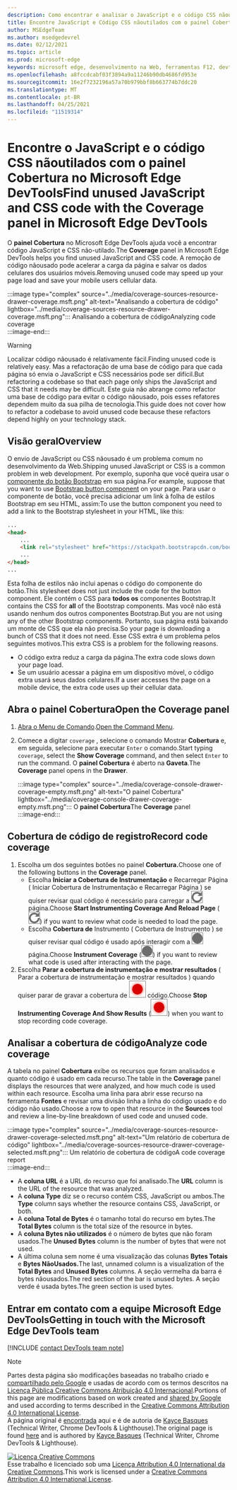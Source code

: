 ```yaml
---
description: Como encontrar e analisar o JavaScript e o código CSS nãoutilados no Microsoft Edge DevTools.
title: Encontre JavaScript e Código CSS nãoutilados com o painel Cobertura no Microsoft Edge DevTools
author: MSEdgeTeam
ms.author: msedgedevrel
ms.date: 02/12/2021
ms.topic: article
ms.prod: microsoft-edge
keywords: microsoft edge, desenvolvimento na Web, ferramentas F12, devtools
ms.openlocfilehash: a8fccdcabf03f3894a9a11246b90db4686fd953e
ms.sourcegitcommit: 16e2f7232196a57a70b979bbf8b663774b7ddc20
ms.translationtype: MT
ms.contentlocale: pt-BR
ms.lasthandoff: 04/25/2021
ms.locfileid: "11519314"
---
```

<!-- Copyright Kayce Basques 

   Licensed under the Apache License, Version 2.0 (the "License");
   you may not use this file except in compliance with the License.
   You may obtain a copy of the License at

       https://www.apache.org/licenses/LICENSE-2.0

   Unless required by applicable law or agreed to in writing, software
   distributed under the License is distributed on an "AS IS" BASIS,
   WITHOUT WARRANTIES OR CONDITIONS OF ANY KIND, either express or implied.
   See the License for the specific language governing permissions and
   limitations under the License.  -->

# <a name="find-unused-javascript-and-css-code-with-the-coverage-panel-in-microsoft-edge-devtools"></a><span data-ttu-id="03a04-104">Encontre o JavaScript e o código CSS nãoutilados com o painel Cobertura no Microsoft Edge DevTools</span><span class="sxs-lookup"><span data-stu-id="03a04-104">Find unused JavaScript and CSS code with the Coverage panel in Microsoft Edge DevTools</span></span>  

<span data-ttu-id="03a04-105">O **painel Cobertura** no Microsoft Edge DevTools ajuda você a encontrar código JavaScript e CSS não-utilado.</span><span class="sxs-lookup"><span data-stu-id="03a04-105">The **Coverage** panel in Microsoft Edge DevTools helps you find unused JavaScript and CSS code.</span></span>  <span data-ttu-id="03a04-106">A remoção de código nãousado pode acelerar a carga da página e salvar os dados celulares dos usuários móveis.</span><span class="sxs-lookup"><span data-stu-id="03a04-106">Removing unused code may speed up your page load and save your mobile users cellular data.</span></span>  

:::image type="complex" source="../media/coverage-sources-resource-drawer-coverage.msft.png" alt-text="Analisando a cobertura de código" lightbox="../media/coverage-sources-resource-drawer-coverage.msft.png":::
   <span data-ttu-id="03a04-108">Analisando a cobertura de código</span><span class="sxs-lookup"><span data-stu-id="03a04-108">Analyzing code coverage</span></span>  
:::image-end:::  

> [!WARNING]
> <span data-ttu-id="03a04-109">Localizar código nãousado é relativamente fácil.</span><span class="sxs-lookup"><span data-stu-id="03a04-109">Finding unused code is relatively easy.</span></span>  <span data-ttu-id="03a04-110">Mas a refactoração de uma base de código para que cada página só envia o JavaScript e CSS necessários pode ser difícil.</span><span class="sxs-lookup"><span data-stu-id="03a04-110">But refactoring a codebase so that each page only ships the JavaScript and CSS that it needs may be difficult.</span></span>  <span data-ttu-id="03a04-111">Este guia não abrange como refactor uma base de código para evitar o código nãousado, pois esses refatores dependem muito da sua pilha de tecnologia.</span><span class="sxs-lookup"><span data-stu-id="03a04-111">This guide does not cover how to refactor a codebase to avoid unused code because these refactors depend highly on your technology stack.</span></span>  

## <a name="overview"></a><span data-ttu-id="03a04-112">Visão geral</span><span class="sxs-lookup"><span data-stu-id="03a04-112">Overview</span></span>  

<span data-ttu-id="03a04-113">O envio de JavaScript ou CSS nãousado é um problema comum no desenvolvimento da Web.</span><span class="sxs-lookup"><span data-stu-id="03a04-113">Shipping unused JavaScript or CSS is a common problem in web development.</span></span>  <span data-ttu-id="03a04-114">Por exemplo, suponha que você queira usar o [componente do botão Bootstrap][BootstrapButtons] em sua página.</span><span class="sxs-lookup"><span data-stu-id="03a04-114">For example, suppose that you want to use [Bootstrap button component][BootstrapButtons] on your page.</span></span>  <span data-ttu-id="03a04-115">Para usar o componente de botão, você precisa adicionar um link à folha de estilos Bootstrap em seu HTML, assim:</span><span class="sxs-lookup"><span data-stu-id="03a04-115">To use the button component you need to add a link to the Bootstrap stylesheet in your HTML, like this:</span></span>  

```html
...
<head>
    ...
    <link rel="stylesheet" href="https://stackpath.bootstrapcdn.com/bootstrap/4.3.1/css/bootstrap.min.css" integrity="sha384-ggOyR0iXCbMQv3Xipma34MD+dH/1fQ784/j6cY/iJTQUOhcWr7x9JvoRxT2MZw1T" crossorigin="anonymous">
    ...
</head>
...
```  

<span data-ttu-id="03a04-116">Esta folha de estilos não inclui apenas o código do componente do botão.</span><span class="sxs-lookup"><span data-stu-id="03a04-116">This stylesheet does not just include the code for the button component.</span></span>  <span data-ttu-id="03a04-117">Ele contém o CSS para **todos os** componentes Bootstrap.</span><span class="sxs-lookup"><span data-stu-id="03a04-117">It contains the CSS for **all** of the Bootstrap components.</span></span>  <span data-ttu-id="03a04-118">Mas você não está usando nenhum dos outros componentes Bootstrap.</span><span class="sxs-lookup"><span data-stu-id="03a04-118">But you are not using any of the other Bootstrap components.</span></span>  <span data-ttu-id="03a04-119">Portanto, sua página está baixando um monte de CSS que ela não precisa.</span><span class="sxs-lookup"><span data-stu-id="03a04-119">So your page is downloading a bunch of CSS that it does not need.</span></span>  <span data-ttu-id="03a04-120">Esse CSS extra é um problema pelos seguintes motivos.</span><span class="sxs-lookup"><span data-stu-id="03a04-120">This extra CSS is a problem for the following reasons.</span></span>  

*   <span data-ttu-id="03a04-121">O código extra reduz a carga da página.</span><span class="sxs-lookup"><span data-stu-id="03a04-121">The extra code slows down your page load.</span></span>  <!--Navigate to [Render-Blocking CSS][render].  -->  
*   <span data-ttu-id="03a04-122">Se um usuário acessar a página em um dispositivo móvel, o código extra usará seus dados celulares.</span><span class="sxs-lookup"><span data-stu-id="03a04-122">If a user accesses the page on a mobile device, the extra code uses up their cellular data.</span></span>  
    
<!--[render]: /web/fundamentals/performance/critical-rendering-path/render-blocking-css  -->  

## <a name="open-the-coverage-panel"></a><span data-ttu-id="03a04-123">Abra o painel Cobertura</span><span class="sxs-lookup"><span data-stu-id="03a04-123">Open the Coverage panel</span></span>  

1.  <span data-ttu-id="03a04-124">[Abra o Menu de Comando][DevToolsCommandMenu].</span><span class="sxs-lookup"><span data-stu-id="03a04-124">[Open the Command Menu][DevToolsCommandMenu].</span></span>  
1.  <span data-ttu-id="03a04-125">Comece a digitar `coverage` , selecione o comando Mostrar **Cobertura** e, em seguida, selecione para executar `Enter` o comando.</span><span class="sxs-lookup"><span data-stu-id="03a04-125">Start typing `coverage`, select the **Show Coverage** command, and then select `Enter` to run the command.</span></span>  <span data-ttu-id="03a04-126">O **painel Cobertura** é aberto na **Gaveta**.</span><span class="sxs-lookup"><span data-stu-id="03a04-126">The **Coverage** panel opens in the **Drawer**.</span></span>  

    :::image type="complex" source="../media/coverage-console-drawer-coverage-empty.msft.png" alt-text="O painel Cobertura" lightbox="../media/coverage-console-drawer-coverage-empty.msft.png":::
       <span data-ttu-id="03a04-128">O **painel Cobertura**</span><span class="sxs-lookup"><span data-stu-id="03a04-128">The **Coverage** panel</span></span>  
    :::image-end:::  
    
## <a name="record-code-coverage"></a><span data-ttu-id="03a04-129">Cobertura de código de registro</span><span class="sxs-lookup"><span data-stu-id="03a04-129">Record code coverage</span></span>  

1.  <span data-ttu-id="03a04-130">Escolha um dos seguintes botões no painel **Cobertura.**</span><span class="sxs-lookup"><span data-stu-id="03a04-130">Choose one of the following buttons in the **Coverage** panel.</span></span>  
    *   <span data-ttu-id="03a04-131">Escolha **Iniciar a Cobertura de Instrumentação** e Recarregar Página \( Iniciar Cobertura de Instrumentação e Recarregar Página \) se quiser revisar qual código é necessário para carregar a ![ ](../media/reload-icon.msft.png) página.</span><span class="sxs-lookup"><span data-stu-id="03a04-131">Choose **Start Instrumenting Coverage And Reload Page** \(![Start Instrumenting Coverage And Reload Page](../media/reload-icon.msft.png)\) if you want to review what code is needed to load the page.</span></span>  
    *   <span data-ttu-id="03a04-132">Escolha **Cobertura de** Instrumento \( Cobertura de Instrumento \) se quiser revisar qual código é usado após interagir com a ![ ](../media/record-icon.msft.png) página.</span><span class="sxs-lookup"><span data-stu-id="03a04-132">Choose **Instrument Coverage** \(![Instrument Coverage](../media/record-icon.msft.png)\) if you want to review what code is used after interacting with the page.</span></span>  
1.  <span data-ttu-id="03a04-133">Escolha **Parar a cobertura de instrumentação e mostrar resultados** \( Parar a cobertura de instrumentação e mostrar resultados \) quando quiser parar de gravar a cobertura de ![ ](../media/stop-icon.msft.png) código.</span><span class="sxs-lookup"><span data-stu-id="03a04-133">Choose **Stop Instrumenting Coverage And Show Results** \(![Stop Instrumenting Coverage And Show Results](../media/stop-icon.msft.png)\) when you want to stop recording code coverage.</span></span>  
    
## <a name="analyze-code-coverage"></a><span data-ttu-id="03a04-134">Analisar a cobertura de código</span><span class="sxs-lookup"><span data-stu-id="03a04-134">Analyze code coverage</span></span>  

<span data-ttu-id="03a04-135">A tabela no painel **Cobertura** exibe os recursos que foram analisados e quanto código é usado em cada recurso.</span><span class="sxs-lookup"><span data-stu-id="03a04-135">The table in the **Coverage** panel displays the resources that were analyzed, and how much code is used within each resource.</span></span>  <span data-ttu-id="03a04-136">Escolha uma linha para abrir esse recurso na ferramenta **Fontes** e revisar uma divisão linha a linha do código usado e do código não usado.</span><span class="sxs-lookup"><span data-stu-id="03a04-136">Choose a row to open that resource in the **Sources** tool and review a line-by-line breakdown of used code and unused code.</span></span>  

:::image type="complex" source="../media/coverage-sources-resource-drawer-coverage-selected.msft.png" alt-text="Um relatório de cobertura de código" lightbox="../media/coverage-sources-resource-drawer-coverage-selected.msft.png":::
   <span data-ttu-id="03a04-138">Um relatório de cobertura de código</span><span class="sxs-lookup"><span data-stu-id="03a04-138">A code coverage report</span></span>  
:::image-end:::  

*   <span data-ttu-id="03a04-139">A **coluna URL** é a URL do recurso que foi analisado.</span><span class="sxs-lookup"><span data-stu-id="03a04-139">The **URL** column is the URL of the resource that was analyzed.</span></span>  
*   <span data-ttu-id="03a04-140">A **coluna Type** diz se o recurso contém CSS, JavaScript ou ambos.</span><span class="sxs-lookup"><span data-stu-id="03a04-140">The **Type** column says whether the resource contains CSS, JavaScript, or both.</span></span>  
*   <span data-ttu-id="03a04-141">A **coluna Total de Bytes** é o tamanho total do recurso em bytes.</span><span class="sxs-lookup"><span data-stu-id="03a04-141">The **Total Bytes** column is the total size of the resource in bytes.</span></span>  
*   <span data-ttu-id="03a04-142">A **coluna Bytes não utilizados** é o número de bytes que não foram usados.</span><span class="sxs-lookup"><span data-stu-id="03a04-142">The **Unused Bytes** column is the number of bytes that were not used.</span></span>  
*   <span data-ttu-id="03a04-143">A última coluna sem nome é uma visualização das colunas **Bytes Totais** e **Bytes NãoUsados.**</span><span class="sxs-lookup"><span data-stu-id="03a04-143">The last, unnamed column is a visualization of the **Total Bytes** and **Unused Bytes** columns.</span></span>  <span data-ttu-id="03a04-144">A seção vermelha da barra é bytes nãousados.</span><span class="sxs-lookup"><span data-stu-id="03a04-144">The red section of the bar is unused bytes.</span></span>  <span data-ttu-id="03a04-145">A seção verde é usada bytes.</span><span class="sxs-lookup"><span data-stu-id="03a04-145">The green section is used bytes.</span></span>  
    
## <a name="getting-in-touch-with-the-microsoft-edge-devtools-team"></a><span data-ttu-id="03a04-146">Entrar em contato com a equipe Microsoft Edge DevTools</span><span class="sxs-lookup"><span data-stu-id="03a04-146">Getting in touch with the Microsoft Edge DevTools team</span></span>  

[!INCLUDE [contact DevTools team note](../includes/contact-devtools-team-note.md)]  

<!-- links -->  

[DevToolsCommandMenu]: ../command-menu/index.md "Execute comandos com o menu DevTools Command do Microsoft Edge | Microsoft Docs"  

[BootstrapButtons]: https://getbootstrap.com/docs/4.3/components/buttons "Botões - Bootstrap"  

> [!NOTE]
> <span data-ttu-id="03a04-149">Partes desta página são modificações baseadas no trabalho criado e [compartilhado pelo Google][GoogleSitePolicies] e usadas de acordo com os termos descritos na [Licença Pública Creative Commons Atribuição 4.0 Internacional][CCA4IL].</span><span class="sxs-lookup"><span data-stu-id="03a04-149">Portions of this page are modifications based on work created and [shared by Google][GoogleSitePolicies] and used according to terms described in the [Creative Commons Attribution 4.0 International License][CCA4IL].</span></span>  
> <span data-ttu-id="03a04-150">A página original é [encontrada](https://developers.google.com/web/tools/chrome-devtools/coverage/index) aqui e é de autoria de [Kayce Basques][KayceBasques] \(Technical Writer, Chrome DevTools \& Lighthouse\).</span><span class="sxs-lookup"><span data-stu-id="03a04-150">The original page is found [here](https://developers.google.com/web/tools/chrome-devtools/coverage/index) and is authored by [Kayce Basques][KayceBasques] \(Technical Writer, Chrome DevTools \& Lighthouse\).</span></span>  

[![Licença Creative Commons][CCby4Image]][CCA4IL]  
<span data-ttu-id="03a04-152">Esse trabalho é licenciado sob uma [Licença Attribution 4.0 International da Creative Commons][CCA4IL].</span><span class="sxs-lookup"><span data-stu-id="03a04-152">This work is licensed under a [Creative Commons Attribution 4.0 International License][CCA4IL].</span></span>  

[CCA4IL]: https://creativecommons.org/licenses/by/4.0  
[CCby4Image]: https://i.creativecommons.org/l/by/4.0/88x31.png  
[GoogleSitePolicies]: https://developers.google.com/terms/site-policies  
[KayceBasques]: https://developers.google.com/web/resources/contributors/kaycebasques  
